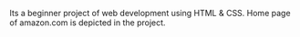 Its a beginner project of web development using HTML & CSS. Home page of amazon.com is depicted in the project.
